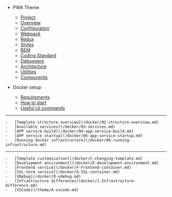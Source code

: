 -   PWA Theme
    -   [Project](/theme/01-Project.md)
    -   [Overview](/theme/02-Overview.md)
    -   [Configuration](/theme/03-Configuration.md)
    -   [Webpack](/theme/04-Webpack.md)
    -   [Redux](/theme/05-Redux.md)
    -   [Styles](/theme/06-Styles.md)
    -   [BEM](/theme/07-BEM.md)
    -   [Coding Standard](/theme/08-Standard.md)
    -   [Debuggers](/theme/09-Debuggers.md)
    -   [Architecture](/theme/10-Architecture.md)
    -   [Utilities](/theme/11-Utilities.md)
    -   [Components](/theme/12-Components.md)

-   Docker setup
    -   [Requirements](/docker/A-requirements.md)
    -   [How to start](/docker/01-how-to-start.md)
    -   [Useful cli commands](/docker/B-cli-commands.md)

  * * *

    -   [Template structure overview](/docker/02-structure-overview.md)
    -   [Available services](/docker/03-services.md)
    -   [APP service build](/docker/04-app-service-build.md)
    -   [APP service startup](/docker/05-app-service-startup.md)
    -   [Running docker infrastructure](/docker/06-running-infrastructure.md)

  * * *

    -   [Template customization](/docker/C-changing-template.md)
    -   [Development environment](/docker/E-development-environment.md)
    -   [Frontend service](/docker/F-Frontend-container.md)
    -   [SSL-term service](/docker/G-SSL-container.md)
    -   [XDebug](/docker/D-xdebug.md)
    -   [Infrastructure differences](docker/J-Infrastructure-difference.md)
    -   [VSCode](/theme/A-vscode.md)

